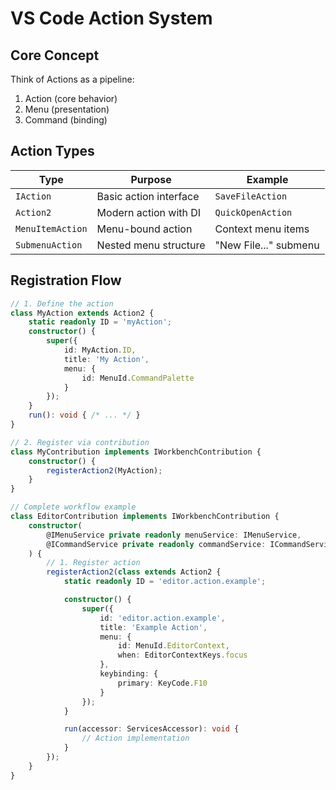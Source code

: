 # VS Code Action System

## Core Concept

Think of Actions as a pipeline:
1. Action (core behavior)
2. Menu (presentation)
3. Command (binding)

## Action Types

| Type | Purpose | Example |
|------|---------|---------|
| `IAction` | Basic action interface | `SaveFileAction` |
| `Action2` | Modern action with DI | `QuickOpenAction` |
| `MenuItemAction` | Menu-bound action | Context menu items |
| `SubmenuAction` | Nested menu structure | "New File..." submenu |

## Registration Flow

```typescript
// 1. Define the action
class MyAction extends Action2 {
    static readonly ID = 'myAction';
    constructor() {
        super({
            id: MyAction.ID,
            title: 'My Action',
            menu: {
                id: MenuId.CommandPalette
            }
        });
    }
    run(): void { /* ... */ }
}

// 2. Register via contribution
class MyContribution implements IWorkbenchContribution {
    constructor() {
        registerAction2(MyAction);
    }
}

// Complete workflow example
class EditorContribution implements IWorkbenchContribution {
    constructor(
        @IMenuService private readonly menuService: IMenuService,
        @ICommandService private readonly commandService: ICommandService
    ) {
        // 1. Register action
        registerAction2(class extends Action2 {
            static readonly ID = 'editor.action.example';

            constructor() {
                super({
                    id: 'editor.action.example',
                    title: 'Example Action',
                    menu: {
                        id: MenuId.EditorContext,
                        when: EditorContextKeys.focus
                    },
                    keybinding: {
                        primary: KeyCode.F10
                    }
                });
            }

            run(accessor: ServicesAccessor): void {
                // Action implementation
            }
        });
    }
}
